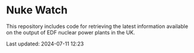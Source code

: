# Nuke Watch

This repository includes code for retrieving the latest information available on the output of EDF nuclear power plants in the UK.

Last updated: 2024-07-11 12:23